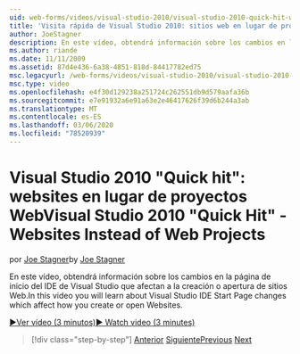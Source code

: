 ```yaml
---
uid: web-forms/videos/visual-studio-2010/visual-studio-2010-quick-hit-websites-instead-of-web-projects
title: 'Visita rápida de Visual Studio 2010: sitios web en lugar de proyectos Web | Microsoft Docs'
author: JoeStagner
description: En este vídeo, obtendrá información sobre los cambios en la página de inicio del IDE de Visual Studio que afectan a la creación o apertura de sitios Web.
ms.author: riande
ms.date: 11/11/2009
ms.assetid: 87d4e436-6a38-4851-818d-84417782ed75
msc.legacyurl: /web-forms/videos/visual-studio-2010/visual-studio-2010-quick-hit-websites-instead-of-web-projects
msc.type: video
ms.openlocfilehash: e4f30d129238a251724c262551db9d579aafa36b
ms.sourcegitcommit: e7e91932a6e91a63e2e46417626f39d6b244a3ab
ms.translationtype: MT
ms.contentlocale: es-ES
ms.lasthandoff: 03/06/2020
ms.locfileid: "78520939"
---
```

# <a name="visual-studio-2010-quick-hit---websites-instead-of-web-projects"></a><span data-ttu-id="0f79c-103">Visual Studio 2010 "Quick hit": websites en lugar de proyectos Web</span><span class="sxs-lookup"><span data-stu-id="0f79c-103">Visual Studio 2010 "Quick Hit" - Websites Instead of Web Projects</span></span>

<span data-ttu-id="0f79c-104">por [Joe Stagner](https://github.com/JoeStagner)</span><span class="sxs-lookup"><span data-stu-id="0f79c-104">by [Joe Stagner](https://github.com/JoeStagner)</span></span>

<span data-ttu-id="0f79c-105">En este vídeo, obtendrá información sobre los cambios en la página de inicio del IDE de Visual Studio que afectan a la creación o apertura de sitios Web.</span><span class="sxs-lookup"><span data-stu-id="0f79c-105">In this video you will learn about Visual Studio IDE Start Page changes which affect how you create or open Websites.</span></span> 

[<span data-ttu-id="0f79c-106">&#9654;Ver vídeo (3 minutos)</span><span class="sxs-lookup"><span data-stu-id="0f79c-106">&#9654; Watch video (3 minutes)</span></span>](https://channel9.msdn.com/Blogs/ASP-NET-Site-Videos/visual-studio-2010-quick-hit-websites-instead-of-web-projects)

> [!div class="step-by-step"]
> <span data-ttu-id="0f79c-107">[Anterior](visual-studio-2010-quick-hit-new-multi-targeting.md)
> [Siguiente](visual-studio-2010-quick-hit-snippets-intellisense.md)</span><span class="sxs-lookup"><span data-stu-id="0f79c-107">[Previous](visual-studio-2010-quick-hit-new-multi-targeting.md)
[Next](visual-studio-2010-quick-hit-snippets-intellisense.md)</span></span>
